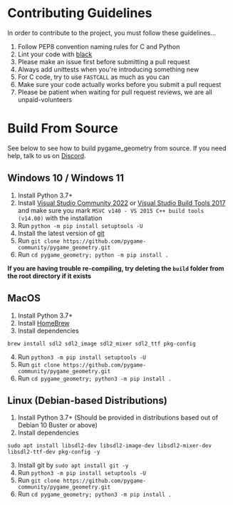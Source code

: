 # Contributing Guidelines
In order to contribute to the project, you must follow these guidelines...
1. Follow PEP8 convention naming rules for C and Python
2. Lint your code with [black](https://github.com/psf/black)
3. Please make an issue first before submitting a pull request
4. Always add unittests when you're introducing something new
5. For C code, try to use `FASTCALL` as much as you can
6. Make sure your code actually works before you submit a pull
request
7. Please be patient when waiting for pull request reviews,
we are all unpaid-volunteers

# Build From Source

See below to see how to build pygame_geometry from source. If you need help, talk to us on [Discord](https://discord.gg/QzmpNXchW5).

## Windows 10 / Windows 11
1. Install Python 3.7+
2. Install [Visual Studio Community 2022](https://visualstudio.microsoft.com/vs/community/) or [Visual Studio Build Tools 2017](https://aka.ms/vs/15/release/vs_buildtools.exe) and make sure you mark `MSVC v140 - VS 2015 C++ build tools (v14.00)` with the installation
3. Run `python -m pip install setuptools -U`
4. Install the latest version of [git](https://gitforwindows.org/)
5. Run `git clone https://github.com/pygame-community/pygame_geometry.git`
6. Run `cd pygame_geometry; python -m pip install .`

**If you are having trouble re-compiling, try deleting the `build` folder from the root directory if it exists**

## MacOS
1. Install Python 3.7+
2. Install [HomeBrew](https://brew.sh/)
3. Install dependencies
```
brew install sdl2 sdl2_image sdl2_mixer sdl2_ttf pkg-config
```
4. Run `python3 -m pip install setuptools -U`
5. Run `git clone https://github.com/pygame-community/pygame_geometry.git`
6. Run `cd pygame_geometry; python3 -m pip install .`

## Linux (Debian-based Distributions)
1. Install Python 3.7+ (Should be provided in distributions based out of Debian 10 Buster or above)
2. Install dependencies
```
sudo apt install libsdl2-dev libsdl2-image-dev libsdl2-mixer-dev libsdl2-ttf-dev pkg-config -y
```
3. Install git by `sudo apt install git -y`
4. Run `python3 -m pip install setuptools -U`
5. Run `git clone https://github.com/pygame-community/pygame_geometry.git`
6. Run `cd pygame_geometry; python3 -m pip install .`
